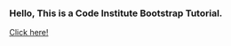 ### Hello, This is a Code Institute Bootstrap Tutorial.

[Click here!](https://vikdts.github.io/bootstrap-tutorial/)
